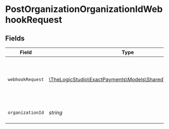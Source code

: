 # PostOrganizationOrganizationIdWebhookRequest


## Fields

| Field                                                                                               | Type                                                                                                | Required                                                                                            | Description                                                                                         |
| --------------------------------------------------------------------------------------------------- | --------------------------------------------------------------------------------------------------- | --------------------------------------------------------------------------------------------------- | --------------------------------------------------------------------------------------------------- |
| `webhookRequest`                                                                                    | [\TheLogicStudio\ExactPayments\Models\Shared\WebhookRequest](../../models/shared/WebhookRequest.md) | :heavy_check_mark:                                                                                  | Fields that compose a webhook definition inside Exact Payments ecosystem.                           |
| `organizationId`                                                                                    | *string*                                                                                            | :heavy_check_mark:                                                                                  | The Organization identifier.                                                                        |